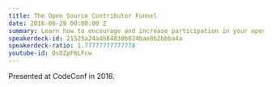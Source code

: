 ```yaml
---
title: The Open Source Contributor Funnel
date: 2016-06-28 00:00:00 Z
summary: Learn how to encourage and increase participation in your open-source project.
speakerdeck-id: 21525a24a4b84030b024bae0b2bbba4a
speakerdeck-ratio: 1.77777777777778
youtube-id: OsOZpF6LFcw
---
```


Presented at CodeConf in 2016.
